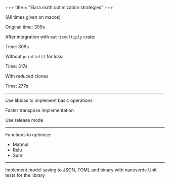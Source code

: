 +++
title = "Elara math optimization strategies"
+++

(All times given on macos)

Original time: 309s

After integration with `matrixmultiply` crate:

Time: 309s

Without `println!()` for loss:

Time: 317s

With reduced clones

Time: 277s

-----

Use libblas to implement basic operations

Faster transpose implementation

Use release mode

----- 

Functions to optimize:

- Matmul
- Relu 
- Sum

-----

Implement model saving to JSON, TOML and binary with nanoserde
Unit tests for the library
